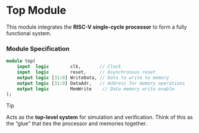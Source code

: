 # Top Module

This module integrates the **RISC-V single-cycle processor** to form a fully functional system.

### Module Specification

```SystemVerilog
module top(
    input  logic        clk,       // Clock
    input  logic        reset,     // Asynchronous reset
    output logic [31:0] WriteData, // Data to write to memory
    output logic [31:0] DataAdr,   // Address for memory operations
    output logic        MemWrite    // Data memory write enable
);
```

> [!TIP]  
> Acts as the **top-level system** for simulation and verification.
> Think of this as the “glue” that ties the processor and memories together.
